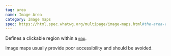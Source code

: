 ```yaml
---
tag: area
name: Image Area
category: Image maps
spec: https://html.spec.whatwg.org/multipage/image-maps.html#the-area-element
---
```


Defines a clickable region within a [`map`](#map).

Image maps usually provide poor accessibility and should be avoided.
